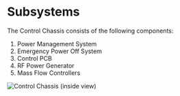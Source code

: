 # Subsystems

The Control Chassis consists of the following components:

1. Power Management System
2. Emergency Power Off System
3. Control PCB
4. RF Power Generator
5. Mass Flow Controllers

![Control Chassis (inside view)](../.gitbook/assets/18.png)

